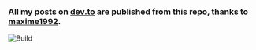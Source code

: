 ### All my posts on [dev.to](https://dev.to/moghwan) are published from this repo, thanks to [maxime1992](https://dev.to/maxime1992/manage-your-dev-to-blog-posts-from-a-git-repo-and-use-continuous-deployment-to-auto-publish-update-them-143j).

![Build](https://github.com/moghwan/dev.to/workflows/Build/badge.svg)
